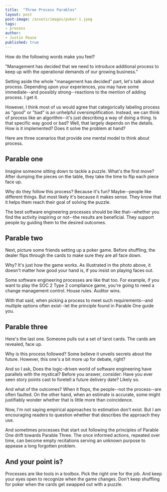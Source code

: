 ```yaml
---
title:  "Three Process Parables"
layout: post
post-image: /assets/images/poker-1.jpeg
tags:
- process
author:
- Justin Pease
published: true
---
```


How do the following words make you feel?

"Management has decided that we need to introduce additional process to keep up with the operational demands of our growing business."

Setting aside the whole "management has decided" part, let's talk about process. Depending upon your experiences, you may have some immediate--and possibly strong--reactions to the mention of adding process. I get it.

However, I think most of us would agree that categorically labeling process as
"good" or "bad" is an unhelpful oversimplification. Instead, we can think of
process like an algorithm--it's just describing a way of doing a thing. Is that
specific way good or bad? Well, that largely depends on the details. How is it
implemented? Does it solve the problem at hand?

Here are three scenarios that provide one mental model to think about process.

## Parable one

Imagine someone sitting down to tackle a puzzle. What's the first move? After
dumping the pieces on the table, they take the time to flip each piece face up.

Why do they follow this process? Because it's fun? Maybe--people like different
things. But most likely it's because it makes sense. They know that it helps
them reach their goal of solving the puzzle.

The best software engineering processes should be like that--whether you find
the activity inspiring or not--the results are beneficial. They support people
by guiding them to the desired outcomes.

## Parable two

Next, picture some friends setting up a poker game. Before shuffling, the dealer
flips through the cards to make sure they are all face down.

Why? It's just how the game works. As illustrated in the photo above, it doesn't
matter how good your hand is, if you insist on playing faces out.

Some software engineering processes are like that too. For example, if you want
to play the SOC 2 Type 2 compliance game, you're going to need a change
management control. House rules. Auditor wins.

With that said, when picking a process to meet such requirements--and multiple
options often exist--let the principle found in Parable One guide you.

## Parable three

Here's the last one. Someone pulls out a set of tarot cards. The cards are
revealed, face up.

Why is this process followed? Some believe it unveils secrets about the future.
However, this one's a bit more up for debate, right?

And so I ask, Does the logic-driven world of software engineering have parallels
with the mystical? Before you answer, consider: Have you ever seen story points
cast to foretell a future delivery date? Likely so.

And what of the outcomes? When it flops, the people--not the process--are often
faulted. On the other hand, when an estimate is accurate, some might justifiably
wonder whether that is little more than coincidence.

Now, I'm not saying empirical approaches to estimation don't exist. But I am
encouraging readers to question whether that describes the approach they use.

And sometimes processes that start out following the principles of Parable One
drift towards Parable Three. The once informed actions, repeated over time,
can become empty recitations serving an unknown purpose to appease a long
forgotten problem.

## And your point is?

Processes are like tools in a toolbox. Pick the right one for the job. And keep
your eyes open to recognize when the game changes. Don't keep shuffling for
poker when the cards get swapped out with a puzzle.